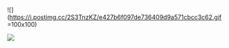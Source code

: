 ![](https://i.postimg.cc/2S3TnzKZ/e427b6f097de736409d9a571cbcc3c62.gif =100x100)

![](https://gyazo.com/eb5c5741b6a9a16c692170a41a49c858.png)
